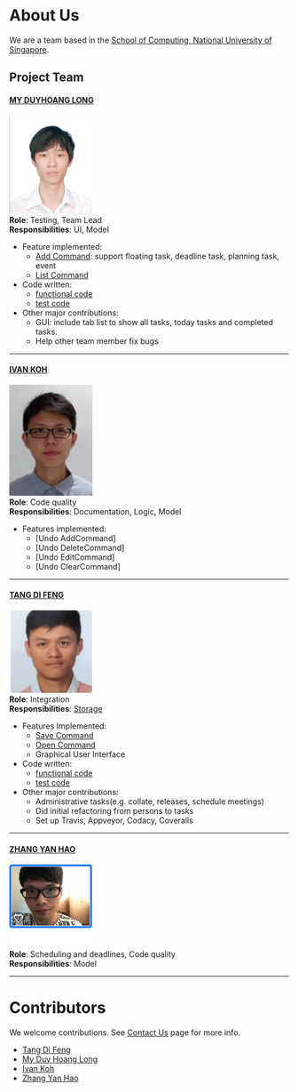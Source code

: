 # About Us

We are a team based in the [School of Computing, National University of Singapore](http://www.comp.nus.edu.sg).

## Project Team

#### [MY DUYHOANG LONG](https://github.com/myduyhoanglong) <br>
<img src="images/myduyhoanglong.png" width="150"><br>
**Role**: Testing, Team Lead <br>
**Responsibilities**: UI, Model
* Feature implemented:
   * [Add Command](https://github.com/CS2103JAN2017-T09-B3/main/blob/master/docs/UserGuide.md#add-task--add): support floating task, deadline task, planning task, event
   * [List Command](https://github.com/CS2103JAN2017-T09-B3/main/blob/master/docs/UserGuide.md#list-tasks--list)
* Code written:
   * [functional code](https://github.com/CS2103JAN2017-T09-B3/main/blob/master/collated/main/A0144895N.md)
   * [test code](https://github.com/CS2103JAN2017-T09-B3/main/blob/master/collated/test/A0144895N.md)
* Other major contributions:
   * GUI: include tab list to show all tasks, today tasks and completed tasks.
   * Help other team member fix bugs
-----

#### [IVAN KOH](https://github.com/ivankws)
<img src="images/Ivan_Koh_1.JPG" width="150"><br>
**Role**: Code quality <br>
**Responsibilities**: Documentation, Logic, Model
* Features implemented:
    * [Undo AddCommand]
    * [Undo DeleteCommand]
    * [Undo EditCommand]
    * [Undo ClearCommand]

-----

#### [TANG DI FENG](https://github.com/e0011840)
<img src="images/e0011840.png" width="150"><br>
**Role**: Integration <br>
**Responsibilities**: [Storage](https://github.com/CS2103JAN2017-T09-B3/main/blob/master/docs/DeveloperGuide.md#35-storage)
* Features Implemented:
    * [Save Command](https://github.com/CS2103JAN2017-T09-B3/main/blob/master/docs/UserGuide.md#save-tasklist--save)
    * [Open Command](https://github.com/CS2103JAN2017-T09-B3/main/blob/master/docs/UserGuide.md#open-tasklist--open)
    * Graphical User Interface
* Code written: 
    * [functional code](https://github.com/CS2103JAN2017-T09-B3/main/blob/master/collated/main/A0135807A.md)
    * [test code](https://github.com/CS2103JAN2017-T09-B3/main/blob/master/collated/test/A0135807A.md)
* Other major contributions: 
    * Administrative tasks(e.g. collate, releases, schedule meetings)
    * Did initial refactoring from persons to tasks
    * Set up Travis, Appveyor, Codacy, Coveralls

-----

#### [ZHANG YAN HAO](https://github.com/vane1992)
<img src="images/vane1992.png" width="150"><br>
**Role**: Scheduling and deadlines, Code quality <br>
**Responsibilities**: Model

-----

# Contributors

We welcome contributions. See [Contact Us](ContactUs.md) page for more info.

* [Tang Di Feng](https://github.com/e0011840)
* [My Duy Hoang Long](https://github.com/myduyhoanglong)
* [Ivan Koh](https://github.com/ivankws)
* [Zhang Yan Hao](https://github.com/vane1992)

